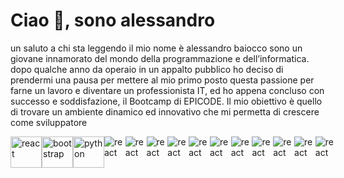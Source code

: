 <h1>Ciao 👋, sono alessandro</h1>

un saluto a chi sta leggendo il mio nome è alessandro baiocco sono un giovane innamorato del mondo della programmazione e dell’informatica. dopo qualche anno da operaio in un appalto pubblico ho deciso di prendermi una pausa per 
mettere al mio primo posto questa passione per farne un lavoro e diventare un professionista IT, ed ho appena concluso con successo e soddisfazione, il Bootcamp di EPICODE. Il mio obiettivo è quello di trovare un ambiente 
dinamico ed innovativo che mi permetta di crescere come sviluppatore

<div style="display:flex">
<img src="https://dariopironi.com/wp-content/uploads/2022/04/react-guida-1-1024x538.png" alt="react" style="width:50px;height:50px;display:inline"/>
<img src="https://pbs.twimg.com/profile_images/1273081551354396672/-Tzadxix_400x400.jpg" alt="bootstrap" style="width:50px;height:50px;display:inline"/>
<img src="https://banner2.cleanpng.com/20180811/pul/kisspng-python-general-purpose-programming-language-comput-python-programming-language-symphony-solution-5b6ee0c863a5a1.6306397415339931604082.jpg" alt="python" style="width:50px;height:50px;display:inline"/>
<img src="https://dariopironi.com/wp-content/uploads/2022/04/react-guida-1-1024x538.png" alt="react"/>
<img src="https://dariopironi.com/wp-content/uploads/2022/04/react-guida-1-1024x538.png" alt="react"/>
<img src="https://dariopironi.com/wp-content/uploads/2022/04/react-guida-1-1024x538.png" alt="react"/>
<img src="https://dariopironi.com/wp-content/uploads/2022/04/react-guida-1-1024x538.png" alt="react"/>
<img src="https://dariopironi.com/wp-content/uploads/2022/04/react-guida-1-1024x538.png" alt="react"/>
<img src="https://dariopironi.com/wp-content/uploads/2022/04/react-guida-1-1024x538.png" alt="react"/>
<img src="https://dariopironi.com/wp-content/uploads/2022/04/react-guida-1-1024x538.png" alt="react"/>
<img src="https://dariopironi.com/wp-content/uploads/2022/04/react-guida-1-1024x538.png" alt="react"/>
<img src="https://dariopironi.com/wp-content/uploads/2022/04/react-guida-1-1024x538.png" alt="react"/>
<img src="https://dariopironi.com/wp-content/uploads/2022/04/react-guida-1-1024x538.png" alt="react"/>
<img src="https://dariopironi.com/wp-content/uploads/2022/04/react-guida-1-1024x538.png" alt="react"/>
</div>
